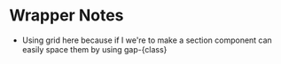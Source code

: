 # Wrapper Notes

- Using grid here because if I we're to make a section component can easily space them by using gap-{class}